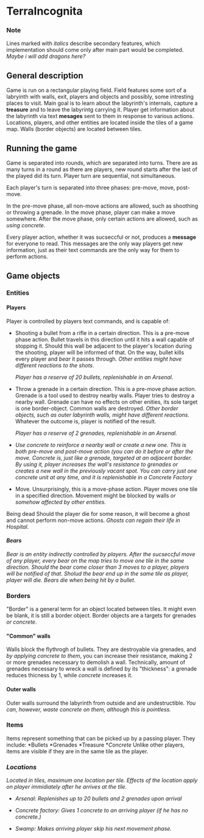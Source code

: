 # TerraIncognita

### Note

Lines marked with *italics* describe secondary features, which implementation should come only after main part would be completed. *Maybe i will add dragons here?*

## General description

Game is run on a rectangular playing field. Field features some sort of a labryinth with walls, exit, players and objects and possibly, some intresting places to visit. Main goal is to learn about the labyrinth's internals, capture a **treasure** and to leave the labyrintg carrying it. Player get information about the labyrinth via text **mesages** sent to them in response to various actions. Locations, players, and other entities are located inside the tiles of a game map. Walls (border objects) are located between tiles.

## Running the game
Game is separated into rounds, which are separated into turns. There are as many turns in a round as there are players, new round starts after the last of the played did its turn. Player turn are sequential, not simultaneous.


Each player's turn is separated into three phases: pre-move, move, post-move.

In the pre-move phase, all non-move actions are allowed, such as shoothing or throwing a grenade.
In the move phase, player can make a move somewhere. 
After the move phase, only certain actions are allowed, such as *using concrete*.

Every player action, whether it was sucseccful or not, produces a **message** for everyone to read. This messages are the only way players get new information, just as their text commands are the only way for them to perform actions.

## Game objects

### Entities 

#### Players 
Player is controlled by players text commands, and is capable of:
* Shooting a bullet from a rifle in a certain direction. This is a pre-move phase action.
	Bullet travels in this direction until it hits a wall capable of stopping it. Should this wall be adjacent to the player's location during the shooting, player will be informed of that. On the way, bullet kills every player and *bear* it passes through. *Other entities might have different reactions to the shots*.
	
	*Player has a reserve of 20 bullets, replenishable in an Arsenal.*

* Throw a grenade in a certain direction. This is a pre-move phase action.
	Grenade is a tool used to destroy nearby walls. Player tries to destroy a nearby wall. Grenade can have no effects on other enities, its sole target is one border-object. Common walls are destroyed. *Other border objects, such as outer labyrinth walls, might have different reactions.* Whatever the outcome is, player is notified of the result.
	
	*Player has a reserve of 2 grenades, replenishable in an Arsenal.*
	
* *Use concrete to reinforce a nearby wall or create a new one. This is both pre-move and post-move action (you can do it before or after the move.*
	*Concrete is, just like a grenade, targeted at an adjacent border. By using it, player increases the wall's resistance to grenades or creates a new wall in the previously vacant spot.
	You can carry just one concrete unit at any time, and it is replenishable in a Concrete Factory*
	
* Move.
	Unsurprisingly, this is a move-phase action. Player moves one tile in a specified direction. Movement might be blocked by walls *or somehow affected by other entities*.

	
Being dead
	Should the player die for some reason, it will become a ghost and cannot perform non-move actions. *Ghosts can regain their life in Hospital*.
	
#### *Bears*
*Bear is an entity indirectly controlled by players. After the sucseccful move of any player, every bear on the map tries to move one tile in the same direction. Should the bear come closer than 3 moves to a player, players will be notified of that. Sholud the bear end up in the same tile as player, player will die. Bears die when being hit by a bullet.*

### Borders
"Border" is a general term for an object located between tiles. It might even be blank, it is still a border object. Border objects are a targets for grenades *or concrete*.
#### "Common" walls
Walls block the flythrogh of bullets. They are destroyable via grenades, and *by applying concrete to them*, you can increase their resistance, making 2 or more grenades necessary to demolish a wall. Technically, amount of grenades necessary to wreck a wall is defined by its "thickness": a grenade reduces thicness by 1, while *concrete* increases it.
#### Outer walls
Outer walls surround the labyrinth from outside and are undestructible. *You can, however, waste concrete on them, although this is pointless.*

### Items
Items represent something that can be picked up by a passing player. They include:
*Bullets
*Grenades
*Treasure
**Concrete*
Unlike other players, items are visible if they are in the same tile as the player.

### *Locations*
*Located in tiles, maximum one location per tile. Effects of the location apply on player immidiately after he arrives at the tile.*

* *Arsenal: Replenishes up to 20 bullets and 2 grenades upon arrival*

* *Concrete factory: Gives 1 concrete to an arriving player (if he has no concrete.)*

* *Swamp: Makes arriving player skip his next movement phase.*


